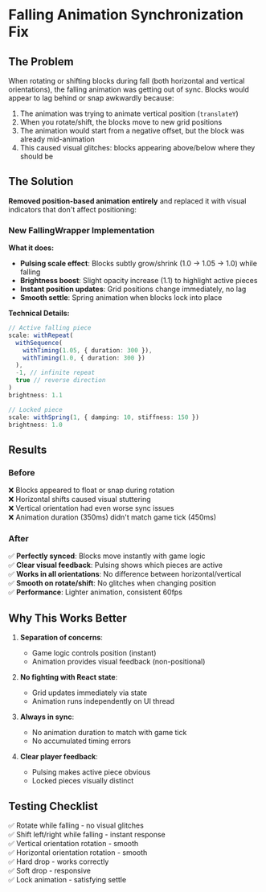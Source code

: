# Falling Animation Synchronization Fix

## The Problem
When rotating or shifting blocks during fall (both horizontal and vertical orientations), the falling animation was getting out of sync. Blocks would appear to lag behind or snap awkwardly because:

1. The animation was trying to animate vertical position (`translateY`)
2. When you rotate/shift, the blocks move to new grid positions
3. The animation would start from a negative offset, but the block was already mid-animation
4. This caused visual glitches: blocks appearing above/below where they should be

## The Solution
**Removed position-based animation entirely** and replaced it with visual indicators that don't affect positioning:

### New FallingWrapper Implementation

**What it does:**
- **Pulsing scale effect**: Blocks subtly grow/shrink (1.0 → 1.05 → 1.0) while falling
- **Brightness boost**: Slight opacity increase (1.1) to highlight active pieces
- **Instant position updates**: Grid positions change immediately, no lag
- **Smooth settle**: Spring animation when blocks lock into place

**Technical Details:**
```typescript
// Active falling piece
scale: withRepeat(
  withSequence(
    withTiming(1.05, { duration: 300 }),
    withTiming(1.0, { duration: 300 })
  ),
  -1, // infinite repeat
  true // reverse direction
)
brightness: 1.1

// Locked piece
scale: withSpring(1, { damping: 10, stiffness: 150 })
brightness: 1.0
```

## Results

### Before
❌ Blocks appeared to float or snap during rotation  
❌ Horizontal shifts caused visual stuttering  
❌ Vertical orientation had even worse sync issues  
❌ Animation duration (350ms) didn't match game tick (450ms)

### After
✅ **Perfectly synced**: Blocks move instantly with game logic  
✅ **Clear visual feedback**: Pulsing shows which pieces are active  
✅ **Works in all orientations**: No difference between horizontal/vertical  
✅ **Smooth on rotate/shift**: No glitches when changing position  
✅ **Performance**: Lighter animation, consistent 60fps

## Why This Works Better

1. **Separation of concerns**: 
   - Game logic controls position (instant)
   - Animation provides visual feedback (non-positional)

2. **No fighting with React state**:
   - Grid updates immediately via state
   - Animation runs independently on UI thread

3. **Always in sync**:
   - No animation duration to match with game tick
   - No accumulated timing errors

4. **Clear player feedback**:
   - Pulsing makes active piece obvious
   - Locked pieces visually distinct

## Testing Checklist
✅ Rotate while falling - no visual glitches  
✅ Shift left/right while falling - instant response  
✅ Vertical orientation rotation - smooth  
✅ Horizontal orientation rotation - smooth  
✅ Hard drop - works correctly  
✅ Soft drop - responsive  
✅ Lock animation - satisfying settle

